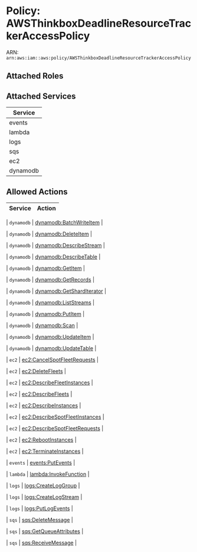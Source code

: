 # Policy: AWSThinkboxDeadlineResourceTrackerAccessPolicy

ARN: `arn:aws:iam::aws:policy/AWSThinkboxDeadlineResourceTrackerAccessPolicy`

## Attached Roles

## Attached Services

| Service |
|---------|
| events |
| lambda |
| logs |
| sqs |
| ec2 |
| dynamodb |

## Allowed Actions

| Service | Action |
|:-------:|--------|

| `dynamodb` | [dynamodb:BatchWriteItem](../actions.md#dynamodb:batchwriteitem) |

| `dynamodb` | [dynamodb:DeleteItem](../actions.md#dynamodb:deleteitem) |

| `dynamodb` | [dynamodb:DescribeStream](../actions.md#dynamodb:describestream) |

| `dynamodb` | [dynamodb:DescribeTable](../actions.md#dynamodb:describetable) |

| `dynamodb` | [dynamodb:GetItem](../actions.md#dynamodb:getitem) |

| `dynamodb` | [dynamodb:GetRecords](../actions.md#dynamodb:getrecords) |

| `dynamodb` | [dynamodb:GetShardIterator](../actions.md#dynamodb:getsharditerator) |

| `dynamodb` | [dynamodb:ListStreams](../actions.md#dynamodb:liststreams) |

| `dynamodb` | [dynamodb:PutItem](../actions.md#dynamodb:putitem) |

| `dynamodb` | [dynamodb:Scan](../actions.md#dynamodb:scan) |

| `dynamodb` | [dynamodb:UpdateItem](../actions.md#dynamodb:updateitem) |

| `dynamodb` | [dynamodb:UpdateTable](../actions.md#dynamodb:updatetable) |

| `ec2` | [ec2:CancelSpotFleetRequests](../actions.md#ec2:cancelspotfleetrequests) |

| `ec2` | [ec2:DeleteFleets](../actions.md#ec2:deletefleets) |

| `ec2` | [ec2:DescribeFleetInstances](../actions.md#ec2:describefleetinstances) |

| `ec2` | [ec2:DescribeFleets](../actions.md#ec2:describefleets) |

| `ec2` | [ec2:DescribeInstances](../actions.md#ec2:describeinstances) |

| `ec2` | [ec2:DescribeSpotFleetInstances](../actions.md#ec2:describespotfleetinstances) |

| `ec2` | [ec2:DescribeSpotFleetRequests](../actions.md#ec2:describespotfleetrequests) |

| `ec2` | [ec2:RebootInstances](../actions.md#ec2:rebootinstances) |

| `ec2` | [ec2:TerminateInstances](../actions.md#ec2:terminateinstances) |

| `events` | [events:PutEvents](../actions.md#events:putevents) |

| `lambda` | [lambda:InvokeFunction](../actions.md#lambda:invokefunction) |

| `logs` | [logs:CreateLogGroup](../actions.md#logs:createloggroup) |

| `logs` | [logs:CreateLogStream](../actions.md#logs:createlogstream) |

| `logs` | [logs:PutLogEvents](../actions.md#logs:putlogevents) |

| `sqs` | [sqs:DeleteMessage](../actions.md#sqs:deletemessage) |

| `sqs` | [sqs:GetQueueAttributes](../actions.md#sqs:getqueueattributes) |

| `sqs` | [sqs:ReceiveMessage](../actions.md#sqs:receivemessage) |
